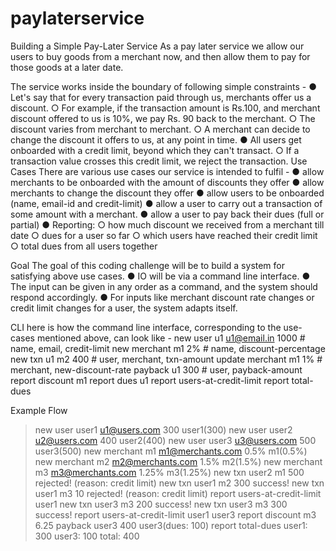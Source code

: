 # paylaterservice


Building a Simple Pay-Later Service 
As a pay later service we allow our users to buy goods from a merchant now, and then allow them to pay for those goods at a later date. 

The service works inside the boundary of following simple constraints - 
● Let's say that for every transaction paid through us, merchants offer us a discount. ○ For example, if the transaction amount is Rs.100, and merchant discount offered to us is 10%, we pay Rs. 90 back to the merchant. 
○ The discount varies from merchant to merchant. 
○ A merchant can decide to change the discount it offers to us, at any point in time. ● All users get onboarded with a credit limit, beyond which they can't transact. ○ If a transaction value crosses this credit limit, we reject the transaction. 
Use Cases 
There are various use cases our service is intended to fulfil - 
● allow merchants to be onboarded with the amount of discounts they offer ● allow merchants to change the discount they offer 
● allow users to be onboarded (name, email-id and credit-limit) 
● allow a user to carry out a transaction of some amount with a merchant. ● allow a user to pay back their dues (full or partial) 
● Reporting: 
○ how much discount we received from a merchant till date 
○ dues for a user so far 
○ which users have reached their credit limit 
○ total dues from all users together

Goal 
The goal of this coding challenge will be to build a system for satisfying above use cases. ● IO will be via a command line interface. 
● The input can be given in any order as a command, and the system should respond accordingly. 
● For inputs like merchant discount rate changes or credit limit changes for a user, the system adapts itself. 


CLI 
here is how the command line interface, corresponding to the use-cases mentioned above, can look like - 
new user u1 u1@email.in 1000 # name, email, credit-limit new merchant m1 2% # name, discount-percentage new txn u1 m2 400 # user, merchant, txn-amount update merchant m1 1% # merchant, new-discount-rate payback u1 300 # user, payback-amount report discount m1 
report dues u1 
report users-at-credit-limit 
report total-dues 


Example Flow 
> new user user1 u1@users.com 300 
user1(300) 
> new user user2 u2@users.com 400 
user2(400) 
> new user user3 u3@users.com 500 
user3(500) 
> new merchant m1 m1@merchants.com 0.5% 
m1(0.5%)
> new merchant m2 m2@merchants.com 1.5% m2(1.5%) 
> new merchant m3 m3@merchants.com 1.25% m3(1.25%) 
> new txn user2 m1 500 
rejected! (reason: credit limit) 
> new txn user1 m2 300 
success! 
> new txn user1 m3 10 
rejected! (reason: credit limit) 
> report users-at-credit-limit 
user1 
> new txn user3 m3 200 
success! 
> new txn user3 m3 300 
success! 
> report users-at-credit-limit 
user1 
user3 
> report discount m3 
6.25 
> payback user3 400 
user3(dues: 100) 
> report total-dues 
user1: 300 
user3: 100 
total: 400
